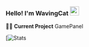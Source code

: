


### Hello! I'm WavingCat <span><img src="https://user-images.githubusercontent.com/35549653/89557319-91e4e500-d84d-11ea-9566-47a14f57b06c.gif" height="24"><span>
  
👩‍💻 **Current Project** GamePanel <div> 
  
  
<div>
  
  
[![Stats](https://github-readme-stats.vercel.app/api/top-langs/?username=wavingcatdevs&theme=vision-friendly-dark)




